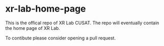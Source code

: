 # xr-lab-home-page

This is the offical repo of XR Lab CUSAT. The repo will eventually contain the home page of XR Lab.

To contibute please consider opening a pull request.
